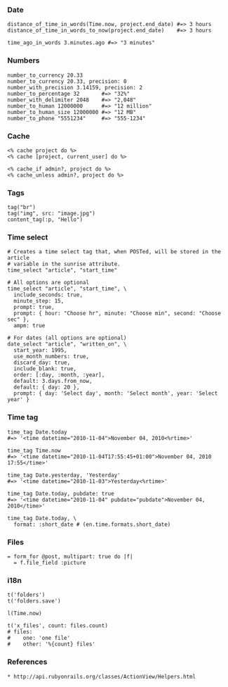 ### Date

    distance_of_time_in_words(Time.now, project.end_date) #=> 3 hours
    distance_of_time_in_words_to_now(project.end_date)    #=> 3 hours

    time_ago_in_words 3.minutes.ago #=> "3 minutes"

### Numbers

    number_to_currency 20.33
    number_to_currency 20.33, precision: 0
    number_with_precision 3.14159, precision: 2
    number_to_percentage 32       #=> "32%"
    number_with_delimiter 2048    #=> "2,048"
    number_to_human 12000000      #=> "12 million"
    number_to_human_size 12000000 #=> "12 MB"
    number_to_phone "5551234"     #=> "555-1234"

### Cache

    <% cache project do %>
    <% cache [project, current_user] do %>

    <% cache_if admin?, project do %>
    <% cache_unless admin?, project do %>

### Tags

    tag("br")
    tag("img", src: "image.jpg")
    content_tag(:p, "Hello")

### Time select

    # Creates a time select tag that, when POSTed, will be stored in the article
    # variable in the sunrise attribute.
    time_select "article", "start_time"

    # All options are optional
    time_select "article", "start_time", \
      include_seconds: true,
      minute_step: 15,
      prompt: true,
      prompt: { hour: "Choose hr", minute: "Choose min", second: "Choose sec" },
      ampm: true

    # For dates (all options are optional)
    date_select "article", "written_on", \
      start_year: 1995,
      use_month_numbers: true,
      discard_day: true,
      include_blank: true,
      order: [:day, :month, :year],
      default: 3.days.from_now,
      default: { day: 20 },
      prompt: { day: 'Select day', month: 'Select month', year: 'Select year' }

### Time tag

    time_tag Date.today
    #=> '<time datetime="2010-11-04">November 04, 2010<%rtime>'

    time_tag Time.now
    #=> '<time datetime="2010-11-04T17:55:45+01:00">November 04, 2010 17:55</time>'

    time_tag Date.yesterday, 'Yesterday'
    #=> '<time datetime="2010-11-03">Yesterday<%rtime>'

    time_tag Date.today, pubdate: true
    #=> '<time datetime="2010-11-04" pubdate="pubdate">November 04, 2010</time>'

    time_tag Date.today, \
      format: :short_date # (en.time.formats.short_date)

### Files

    = form_for @post, multipart: true do |f|
      = f.file_field :picture

### i18n

    t('folders')
    t('folders.save')

    l(Time.now)

    t('x_files', count: files.count)
    # files:
    #    one: 'one file'
    #    other: '%{count} files'

### References

    * http://api.rubyonrails.org/classes/ActionView/Helpers.html
